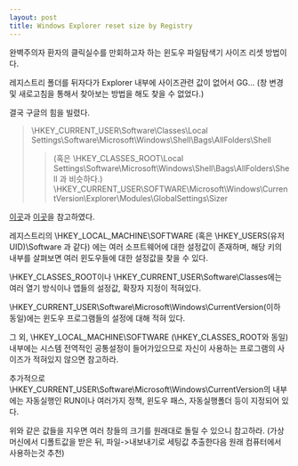 ```yaml
---
layout: post
title: Windows Explorer reset size by Registry
---
```



완벽주의자 환자의 클릭실수를 만회하고자 하는 윈도우 파일탐색기 사이즈 리셋 방법이다.

레지스트리 폴더를 뒤자다가 Explorer 내부에 사이즈관련 값이 없어서 GG... (창 변경 및 새로고침을 통해서 찾아보는 방법을 해도 찾을 수 없었다.)

결국 구글의 힘을 빌렸다.

> \HKEY_CURRENT_USER\Software\Classes\Local Settings\Software\Microsoft\Windows\Shell\Bags\AllFolders\Shell
>> (혹은 \HKEY_CLASSES_ROOT\Local Settings\Software\Microsoft\Windows\Shell\Bags\AllFolders\Shell 과 비슷하다.)
> \HKEY_CURRENT_USER\SOFTWARE\Microsoft\Windows\CurrentVersion\Explorer\Modules\GlobalSettings\Sizer

[이곳](https://superuser.com/questions/917231/clear-file-explorer-settings-position-size-etc)과 [이곳](https://www.majorgeeks.com/content/page/how_to_reset_file_explorer_navigation_pane_width_to_default.html)을 참고하였다.

레지스트리의 \HKEY_LOCAL_MACHINE\SOFTWARE (혹은 \HKEY_USERS\(유저 UID)\Software 과 같다) 에는 여러 소프트웨어에 대한 설정값이 존재하며, 해당 키의 내부를 살펴보면 여러 윈도우들에 대한 설정값을 찾을 수 있다.

\HKEY_CLASSES_ROOT이나 \HKEY_CURRENT_USER\Software\Classes에는 여러 열기 방식이나 앱들의 설정값, 확장자 지정이 적혀있다.

\HKEY_CURRENT_USER\Software\Microsoft\Windows\CurrentVersion(이하 동일)에는 윈도우 프로그램들의 설정에 대해 적혀 있다.

그 외, \HKEY_LOCAL_MACHINE\SOFTWARE (\HKEY_CLASSES_ROOT와 동일) 내부에는 시스템 전역적인 공통설정이 들어가있으므로 자신이 사용하는 프로그램의 사이즈가 적혀있지 않으면 참고하라.

추가적으로 \HKEY_CURRENT_USER\Software\Microsoft\Windows\CurrentVersion의 내부에는 자동실행인 RUN이나 여러가지 정책, 윈도우 패스, 자동실행폴더 등이 지정되어 있다.

위와 같은 값들을 지우면 여러 창들의 크기를 원래대로 돌릴 수 있으니 참고하라. (가상머신에서 디폴트값을 받은 뒤, 파일->내보내기로 세팅값 추출한다음 원래 컴퓨터에서 사용하는것 추천)
